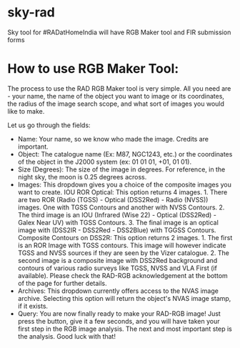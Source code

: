 # sky-rad
Sky tool for #RADatHomeIndia will have RGB Maker tool and FIR submission forms


# How to use RGB Maker Tool:

The process to use the RAD RGB Maker tool is very simple. All you need are - your name, the name of the object you want to image or its coordinates, the radius of the image search scope, and what sort of images you would like to make.

Let us go through the fields:
+ Name: Your name, so we know who made the image. Credits are important.
+ Object: The catalogue name (Ex: M87, NGC1243, etc.) or the coordinates of the object in the J2000 system (ex: 01 01 01, +01, 01 01).
+ Size (Degrees): The size of the image in degrees. For reference, in the night sky, the moon is 0.25 degrees across.
+ Images: This dropdown gives you a choice of the composite images you want to create. 
          IOU ROR Optical: This option returns 4 images. 
            1. There are two ROR (Radio (TGSS) - Optical (DSS2Red) - Radio (NVSS)) images. One with TGSS Contours and another with NVSS Contours. 
            2. The third image is an IOU (Infrared (Wise 22) - Optical (DSS2Red) - Galex Near UV) with TGSS Contours. 
            3. The final image is an optical image with (DSS2IR - DSS2Red - DSS2Blue) with TGGSS Contours. 
          Composite Contours on DSS2R: This option returns 2 images. 
            1. The first is an ROR Image with TGSS contours. This image will however indicate TGSS and NVSS sources if they are seen by the Vizer catalogue. 
            2. The second image is a composite image with DSS2Red background and contours of various radio surveys like TGSS, NVSS and VLA First (if available).
  Please check the RAD-RGB acknowledgement at the bottom of the page for further details.
+ Archives: This dropdown currently offers access to the NVAS image archive. Selecting this option will return the object's NVAS image stamp, if it exists.
+ Query: You are now finally ready to make your RAD-RGB image! Just press the button, give it a few seconds, and you will have taken your first step in the RGB       image analysis. The next and most important step is the analysis. Good luck with that! 

